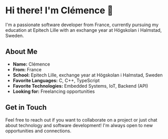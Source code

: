 # Hi there! I'm Clémence 👋

I'm a passionate software developer from France, currently pursuing my education at Epitech Lille with an exchange year at Högskolan i Halmstad, Sweden. 

## About Me

- **Name:** Clémence
- **From:** France
- **School:** Epitech Lille, exchange year at Högskolan i Halmstad, Sweden
- **Favorite Languages:** C, C++, TypeScript
- **Favorite Technologies:** Embedded Systems, IoT, Backend (API)
- **Looking for:** Freelancing opportunities

## Get in Touch

Feel free to reach out if you want to collaborate on a project or just chat about technology and software development! I'm always open to new opportunities and connections.

